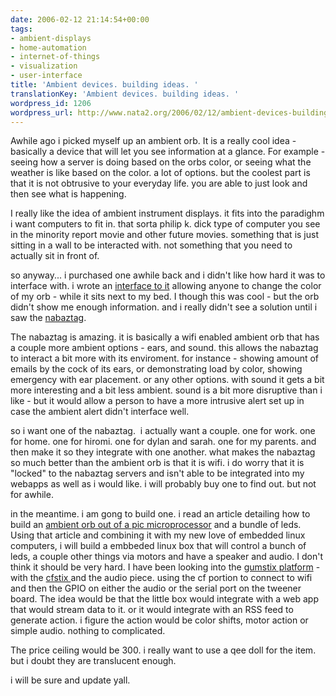 ```yaml
---
date: 2006-02-12 21:14:54+00:00
tags:
- ambient-displays
- home-automation
- internet-of-things
- visualization
- user-interface
title: 'Ambient devices. building ideas. '
translationKey: 'Ambient devices. building ideas. '
wordpress_id: 1206
wordpress_url: http://www.nata2.org/2006/02/12/ambient-devices-building-ideas/
---
```


Awhile ago i picked myself up an ambient orb. It is a really cool idea - basically a device that will let you see information at a glance. For example - seeing how a server is doing based on the orbs color, or seeing what the weather is like based on the color. a lot of options. but the coolest part is that it is not obtrusive to your everyday life. you are able to just look and then see what is happening.

I really like the idea of ambient instrument displays. it fits into the paradighm i want computers to fit in. that sorta philip k. dick type of computer you see in the minority report movie and other future movies. something that is just sitting in a wall to be interacted with. not something that you need to actually sit in front of.

so anyway... i purchased one awhile back and i didn't like how hard it was to interface with. i wrote an <a href="http://dopeman.org/ambient/">interface to it</a>  allowing anyone to change the color of my orb - while it sits next to my bed. I though this was cool - but the orb didn't show me enough information. and i really didn't see a solution until i saw the <a href="http://www.nabaztag.com/vl/FR/index.jsp">nabaztag</a>.

The nabaztag is amazing. it is basically a wifi enabled ambient orb that has a couple more ambient options - ears, and sound. this allows the nabaztag to interact a bit more with its enviroment. for instance - showing amount of emails by the cock of its ears, or demonstrating load by color, showing emergency with ear placement. or any other options. with sound it gets a bit more interesting and a bit less ambient. sound is a bit more disruptive than i like - but it would allow a person to have a more intrusive alert set up in case the ambient alert didn't interface well.

so i want one of the nabaztag.  i actually want a couple. one for work. one for home. one for hiromi. one for dylan and sarah. one for my parents. and then make it so they integrate with one another. what makes the nabaztag so much better than the ambient orb is that it is wifi. i do worry that it is "locked" to the nabaztag servers and isn't able to be integrated into my webapps as well as i would like. i will probably buy one to find out. but not for awhile.

in the meantime. i am gong to build one. i read an article detailing how to build an <a href="http://students.washington.edu/natetrue/wlcolor/wlcolor.html">ambient orb out of a pic microprocessor</a> and a bundle of leds. Using that article and combining it with my new love of embedded linux computers, i will build a embbeded linux box that will control a bunch of leds, a couple other things via motors and have a speaker and audio. I don't think it should be very hard. I have been looking into the <a href="http://gumstix.com/">gumstix platform</a> - with the <a href="http://gumstix.com/spexExpnsion.html">cfstix </a>and the audio piece. using the cf portion to connect to wifi and then the GPIO on either the audio or the serial port on the tweener board. The idea would be that the little box would integrate with a web app that would stream data to it. or it would integrate with an RSS feed to generate action. i figure the action would be color shifts, motor action or simple audio. nothing to complicated.

The price ceiling would be 300. i really want to use a qee doll for the item. but i doubt they are translucent enough.

i will be sure and update yall.